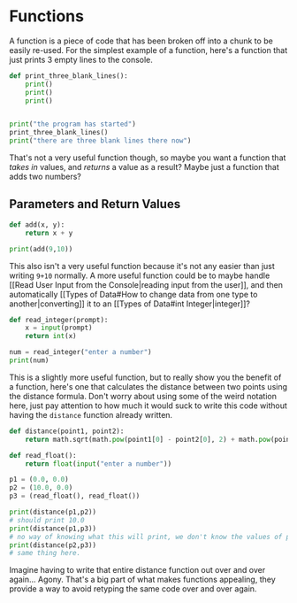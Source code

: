 # Functions
A function is a piece of code that has been broken off into a chunk to be easily re-used.
For the simplest example of a function, here's a function that just prints 3 empty lines to the console.
```python
def print_three_blank_lines():
	print()
	print()
	print()


print("the program has started")
print_three_blank_lines()
print("there are three blank lines there now")
```

That's not a very useful function though, so maybe you want a function that *takes in* values, and *returns* a value as a result?
Maybe just a function that adds two numbers?

## Parameters and Return Values
```python
def add(x, y):
	return x + y

print(add(9,10))
```
This also isn't a very useful function because it's not any easier than just writing `9+10` normally. A more useful function could be to maybe handle [[Read User Input from the Console|reading input from the user]], and then automatically [[Types of Data#How to change data from one type to another|converting]] it to an [[Types of Data#int Integer|integer]]?

```python
def read_integer(prompt):
	x = input(prompt)
	return int(x)

num = read_integer("enter a number")
print(num)
```

This is a slightly more useful function, but to really show you the benefit of a function, here's one that calculates the distance between two points using the distance formula. Don't worry about using some of the weird notation here, just pay attention to how much it would suck to write this code without having the `distance` function already written.

```python
def distance(point1, point2):
	return math.sqrt(math.pow(point1[0] - point2[0], 2) + math.pow(point1[1] - point2[1]), 2)

def read_float():
	return float(input("enter a number"))

p1 = (0.0, 0.0)
p2 = (10.0, 0.0)
p3 = (read_float(), read_float())

print(distance(p1,p2))
# should print 10.0
print(distance(p1,p3))
# no way of knowing what this will print, we don't know the values of p3
print(distance(p2,p3))
# same thing here.
```

Imagine having to write that entire distance function out over and over again... Agony. That's a big part of what makes functions appealing, they provide a way to avoid retyping the same code over and over again.
